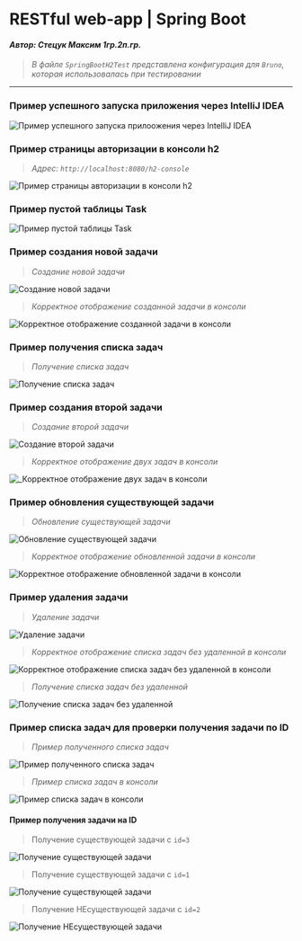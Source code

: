 # RESTful web-app | Spring Boot

#### _Автор: Стецук Максим 1гр.2п.гр._

> _В файле `SpringBootH2Test` представлена конфигурация для `Bruno`, которая использовалась при тестировании_

---

### Пример успешного запуска приложения через IntelliJ IDEA
![Пример успешного запуска прилоожения через IntelliJ IDEA](images/01.png)

### Пример страницы авторизации в консоли h2
> _Адрес: `http://localhost:8080/h2-console`_

![Пример страницы авторизации в консоли h2](images/02.png)

### Пример пустой таблицы Task
![Пример пустой таблицы Task](images/03.png)

### Пример создания новой задачи
> _Создание новой задачи_

![Создание новой задачи](images/04.png)

> _Корректное отображение созданной задачи в консоли_

![Корректное отображение созданной задачи в консоли](images/05.png)

### Пример получения списка задач
> _Получение списка задач_

![Получение списка задач](images/06.png)

### Пример создания второй задачи
> _Создание второй задачи_

![Создание второй задачи](images/07.png)

> _Корректное отображение двух задач в консоли_

![_Корректное отображение двух задач в консоли](images/08.png)

### Пример обновления существующей задачи
> _Обновление существующей задачи_

![Обновление существующей задачи](images/09.png)

> _Корректное отображение обновленной задачи в консоли_

![Корректное отображение обновленной задачи в консоли](images/10.png)

### Пример удаления задачи
> _Удаление задачи_

![Удаление задачи](images/11.png)

> _Корректное отображение списка задач без удаленной в консоли_

![Корректное отображение списка задач без удаленной в консоли](images/12.png)

> _Получение списка задач без удаленной_

![Получение списка задач без удаленной](images/13.png)

### Пример списка задач для проверки получения задачи по ID
> _Пример полученного списка задач_

![Пример полученного списка задач](images/14.png)

> _Пример списка задач в консоли_

![Пример списка задач в консоли](images/15.png)

#### Пример получения задачи на ID

> Получение существующей задачи с `id=3`

![Получение существующей задачи](images/16.png)

> Получение существующей задачи с `id=1`

![Получение существующей задачи](images/17.png)

> Получение НЕсуществующей задачи с `id=2`

![Получение НЕсуществующей задачи](images/18.png)
